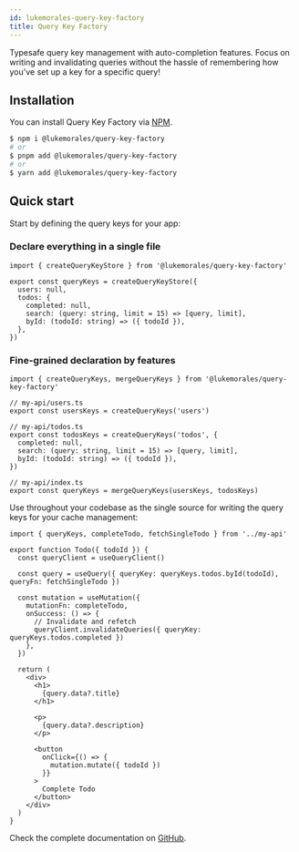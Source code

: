 ```yaml
---
id: lukemorales-query-key-factory
title: Query Key Factory
---
```


Typesafe query key management with auto-completion features. Focus on writing and invalidating queries without the hassle of remembering how you've set up a key for a specific query!


## Installation
You can install Query Key Factory via [NPM](https://www.npmjs.com/package/@lukemorales/query-key-factory).

```bash
$ npm i @lukemorales/query-key-factory
# or
$ pnpm add @lukemorales/query-key-factory
# or
$ yarn add @lukemorales/query-key-factory
```


## Quick start
Start by defining the query keys for your app:

### Declare everything in a single file
```tsx
import { createQueryKeyStore } from '@lukemorales/query-key-factory'

export const queryKeys = createQueryKeyStore({
  users: null,
  todos: {
    completed: null,
    search: (query: string, limit = 15) => [query, limit],
    byId: (todoId: string) => ({ todoId }),
  },
})
```

### Fine-grained declaration by features
```tsx
import { createQueryKeys, mergeQueryKeys } from '@lukemorales/query-key-factory'

// my-api/users.ts
export const usersKeys = createQueryKeys('users')

// my-api/todos.ts
export const todosKeys = createQueryKeys('todos', {
  completed: null,
  search: (query: string, limit = 15) => [query, limit],
  byId: (todoId: string) => ({ todoId }),
})

// my-api/index.ts
export const queryKeys = mergeQueryKeys(usersKeys, todosKeys)
```

Use throughout your codebase as the single source for writing the query keys for your cache management:
```tsx
import { queryKeys, completeTodo, fetchSingleTodo } from '../my-api'

export function Todo({ todoId }) {
  const queryClient = useQueryClient()

  const query = useQuery({ queryKey: queryKeys.todos.byId(todoId), queryFn: fetchSingleTodo })

  const mutation = useMutation({
    mutationFn: completeTodo,
    onSuccess: () => {
      // Invalidate and refetch
      queryClient.invalidateQueries({ queryKey: queryKeys.todos.completed })
    },
  })

  return (
    <div>
      <h1>
        {query.data?.title}
      </h1>

      <p>
        {query.data?.description}
      </p>

      <button
        onClick={() => {
          mutation.mutate({ todoId })
        }}
      >
        Complete Todo
      </button>
    </div>
  )
}
```

Check the complete documentation on [GitHub](https://github.com/lukemorales/query-key-factory).
